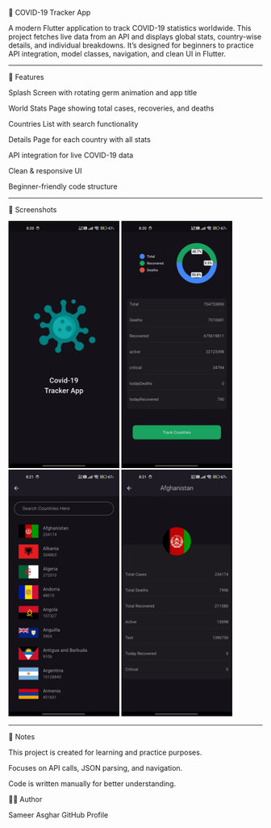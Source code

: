 🦠 COVID-19 Tracker App

A modern Flutter application to track COVID-19 statistics worldwide. This project fetches live data from an API and displays global stats, country-wise details, and individual breakdowns. It’s designed for beginners to practice API integration, model classes, navigation, and clean UI in Flutter.

---

📱 Features

Splash Screen with rotating germ animation and app title

World Stats Page showing total cases, recoveries, and deaths

Countries List with search functionality

Details Page for each country with all stats

API integration for live COVID-19 data

Clean & responsive UI

Beginner-friendly code structure

---

📸 Screenshots

 <p align="start">
    <img src="images/SplashScreen.png" width="220"/>
    <img src="images/World_Stats.png" width="220"/>
    <img src="images/Countries_List.png" width="220"/>
    <img src="images/Deatils.png" width="220"/>
 </p>

---

📌 Notes

This project is created for learning and practice purposes.

Focuses on API calls, JSON parsing, and navigation.

Code is written manually for better understanding.

🧑‍💻 Author

Sameer Asghar
GitHub Profile
